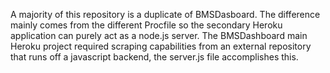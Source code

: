 A majority of this repository is a duplicate of BMSDasboard.
The difference mainly comes from the different Procfile so the secondary Heroku application can purely act as a node.js server.
The BMSDashboard main Heroku project required scraping capabilities from an external repository that runs off a javascript backend, the server.js file accomplishes this.
